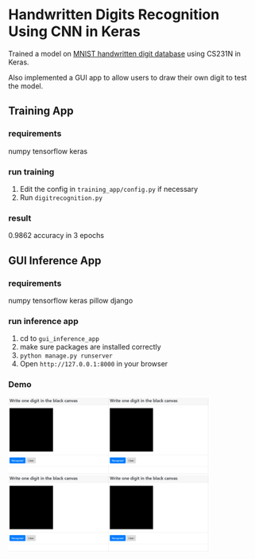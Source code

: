 # Handwritten Digits Recognition Using CNN in Keras
 
Trained a model on [MNIST handwritten digit database](http://yann.lecun.com/exdb/mnist/) using CS231N in Keras.

Also implemented a GUI app to allow users to draw their own digit to test the model.


## Training App

### requirements

numpy
tensorflow
keras

### run training

1. Edit the config in `training_app/config.py` if necessary
1. Run `digitrecognition.py`

### result

0.9862 accuracy in 3 epochs

## GUI Inference App

### requirements

numpy
tensorflow
keras
pillow
django

### run inference app

1. cd to `gui_inference_app`
2. make sure packages are installed correctly
3. `python manage.py runserver`
4. Open `http://127.0.0.1:8000` in your browser

### Demo

<img src="demos/5.gif" width="40%" height="40%"><img src="demos/4.gif" width="40%" height="40%"><img src="demos/8.gif" width="40%" height="40%"><img src="demos/0_wrong.gif" width="40%" height="40%">